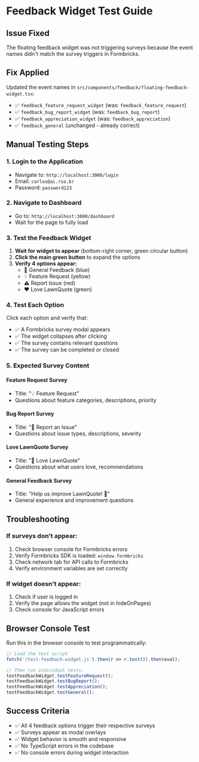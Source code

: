 # Feedback Widget Test Guide

## Issue Fixed
The floating feedback widget was not triggering surveys because the event names didn't match the survey triggers in Formbricks.

## Fix Applied
Updated the event names in `src/components/feedback/floating-feedback-widget.tsx`:

- ✅ `feedback_feature_request_widget` (was: `feedback_feature_request`)
- ✅ `feedback_bug_report_widget` (was: `feedback_bug_report`) 
- ✅ `feedback_appreciation_widget` (was: `feedback_appreciation`)
- ✅ `feedback_general` (unchanged - already correct)

## Manual Testing Steps

### 1. Login to the Application
- Navigate to: `http://localhost:3000/login`
- Email: `carlos@ai.rio.br`
- Password: `password123`

### 2. Navigate to Dashboard
- Go to: `http://localhost:3000/dashboard`
- Wait for the page to fully load

### 3. Test the Feedback Widget
1. **Wait for widget to appear** (bottom-right corner, green circular button)
2. **Click the main green button** to expand the options
3. **Verify 4 options appear:**
   - 💬 General Feedback (blue)
   - 💡 Feature Request (yellow)  
   - ⚠️ Report Issue (red)
   - ❤️ Love LawnQuote (green)

### 4. Test Each Option
Click each option and verify that:
- ✅ A Formbricks survey modal appears
- ✅ The widget collapses after clicking
- ✅ The survey contains relevant questions
- ✅ The survey can be completed or closed

### 5. Expected Survey Content

#### Feature Request Survey
- Title: "💡 Feature Request"
- Questions about feature categories, descriptions, priority

#### Bug Report Survey  
- Title: "🐛 Report an Issue"
- Questions about issue types, descriptions, severity

#### Love LawnQuote Survey
- Title: "💚 Love LawnQuote" 
- Questions about what users love, recommendations

#### General Feedback Survey
- Title: "Help us improve LawnQuote! 🌱"
- General experience and improvement questions

## Troubleshooting

### If surveys don't appear:
1. Check browser console for Formbricks errors
2. Verify Formbricks SDK is loaded: `window.formbricks`
3. Check network tab for API calls to Formbricks
4. Verify environment variables are set correctly

### If widget doesn't appear:
1. Check if user is logged in
2. Verify the page allows the widget (not in hideOnPages)
3. Check console for JavaScript errors

## Browser Console Test
Run this in the browser console to test programmatically:

```javascript
// Load the test script
fetch('/test-feedback-widget.js').then(r => r.text()).then(eval);

// Then run individual tests:
testFeedbackWidget.testFeatureRequest();
testFeedbackWidget.testBugReport();
testFeedbackWidget.testAppreciation();
testFeedbackWidget.testGeneral();
```

## Success Criteria
- ✅ All 4 feedback options trigger their respective surveys
- ✅ Surveys appear as modal overlays
- ✅ Widget behavior is smooth and responsive
- ✅ No TypeScript errors in the codebase
- ✅ No console errors during widget interaction
